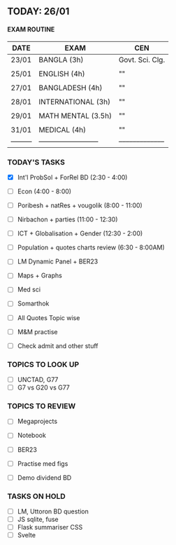 ## TODAY: 26/01
#### EXAM ROUTINE
|DATE|EXAM|CEN|
|---|---|---|
|23/01|BANGLA (3h)|Govt. Sci. Clg.|
||||
|25/01|ENGLISH (4h)|""|
||||
|27/01| BANGLADESH (4h)|""|
||||
|28/01| INTERNATIONAL (3h)|""|
||||
|29/01| MATH MENTAL (3.5h)|""|
||||
|31/01| MEDICAL (4h)|""|
|––––––|–––––––––––––––––|–––––––––––––|


### TODAY'S TASKS
- [x] Int'l ProbSol + ForRel BD (2:30 - 4:00)
- [ ] Econ (4:00 - 8:00)
- [ ] Poribesh + natRes + vougolik (8:00 - 11:00)
- [ ] Nirbachon + parties (11:00 - 12:30)
- [ ] ICT + Globalisation + Gender (12:30 - 2:00)
- [ ] Population + quotes charts review (6:30 - 8:00AM)
- [ ] LM Dynamic Panel + BER23
- [ ] Maps + Graphs
- [ ] Med sci
- [ ] Somarthok
- [ ] All Quotes Topic wise
- [ ] M&M practise
- [ ] Check admit and other stuff


### TOPICS TO LOOK UP
- [ ] UNCTAD, G77
- [ ] G7 vs G20 vs G77

### TOPICS TO REVIEW
- [ ] Megaprojects
- [ ] Notebook
- [ ] BER23
- [ ] Practise med figs
- [ ] Demo dividend BD


### TASKS ON HOLD
- [ ] LM, Uttoron BD question
- [ ] JS sqlite, fuse
- [ ] Flask summariser CSS
- [ ] Svelte
